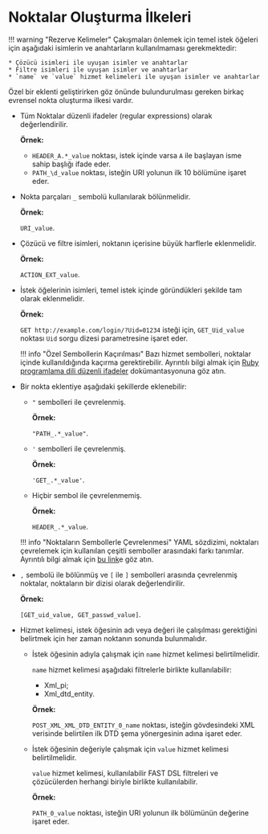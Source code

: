 [link-ruby]:        http://ruby-doc.org/core-2.6.1/doc/regexp_rdoc.html
[link-yaml]:        https://yaml.org/spec/1.2/spec.html

# Noktalar Oluşturma İlkeleri

!!! warning "Rezerve Kelimeler"
    Çakışmaları önlemek için temel istek öğeleri için aşağıdaki isimlerin ve anahtarların kullanılmaması gerekmektedir:
        
    * Çözücü isimleri ile uyuşan isimler ve anahtarlar
    * Filtre isimleri ile uyuşan isimler ve anahtarlar
    * `name` ve `value` hizmet kelimeleri ile uyuşan isimler ve anahtarlar 

Özel bir eklenti geliştirirken göz önünde bulundurulması gereken birkaç evrensel nokta oluşturma ilkesi vardır.

* Tüm Noktalar düzenli ifadeler (regular expressions) olarak değerlendirilir.
    
    **Örnek:**

    * `HEADER_A.*_value` noktası, istek içinde varsa `A` ile başlayan isme sahip başlığı ifade eder.
    * `PATH_\d_value` noktası, isteğin URI yolunun ilk 10 bölümüne işaret eder.

* Nokta parçaları `_` sembolü kullanılarak bölünmelidir.
    
    **Örnek:** 
    
    `URI_value`.

* Çözücü ve filtre isimleri, noktanın içerisine büyük harflerle eklenmelidir.
    
    **Örnek:** 
    
    `ACTION_EXT_value`.

* İstek öğelerinin isimleri, temel istek içinde göründükleri şekilde tam olarak eklenmelidir.
    
    **Örnek:** 
    
    `GET http://example.com/login/?Uid=01234` isteği için, `GET_Uid_value` noktası `Uid` sorgu dizesi parametresine işaret eder.
    
    !!! info "Özel Sembollerin Kaçırılması"
        Bazı hizmet sembolleri, noktalar içinde kullanıldığında kaçırma gerektirebilir. Ayrıntılı bilgi almak için [Ruby programlama dili düzenli ifadeler][link-ruby] dokümantasyonuna göz atın.

* Bir nokta eklentiye aşağıdaki şekillerde eklenebilir:
    * `"` sembolleri ile çevrelenmiş.
        
        **Örnek:** 
        
        `"PATH_.*_value"`.
    
    * `'` sembolleri ile çevrelenmiş.
        
        **Örnek:** 
        
        `'GET_.*_value'`.
    
    * Hiçbir sembol ile çevrelenmemiş.
        
        **Örnek:** 
        
        `HEADER_.*_value`.
    
    !!! info "Noktaların Sembollerle Çevrelenmesi"
        YAML sözdizimi, noktaları çevrelemek için kullanılan çeşitli semboller arasındaki farkı tanımlar. Ayrıntılı bilgi almak için [bu link][link-yaml]e göz atın.

* `,` sembolü ile bölünmüş ve `[` ile `]` sembolleri arasında çevrelenmiş noktalar, noktaların bir dizisi olarak değerlendirilir. 
    
    **Örnek:** 
    
    `[GET_uid_value, GET_passwd_value]`.

* Hizmet kelimesi, istek öğesinin adı veya değeri ile çalışılması gerektiğini belirtmek için her zaman noktanın sonunda bulunmalıdır. 
    * İstek öğesinin adıyla çalışmak için `name` hizmet kelimesi belirtilmelidir. 
        
        `name` hizmet kelimesi aşağıdaki filtrelerle birlikte kullanılabilir:
        
        * Xml_pi;
        * Xml_dtd_entity.
        
        **Örnek:** 
        
        `POST_XML_XML_DTD_ENTITY_0_name` noktası, isteğin gövdesindeki XML verisinde belirtilen ilk DTD şema yönergesinin adına işaret eder.
    
    * İstek öğesinin değeriyle çalışmak için `value` hizmet kelimesi belirtilmelidir.
        
        `value` hizmet kelimesi, kullanılabilir FAST DSL filtreleri ve çözücülerden herhangi biriyle birlikte kullanılabilir.
        
        **Örnek:** 
        
        `PATH_0_value` noktası, isteğin URI yolunun ilk bölümünün değerine işaret eder.